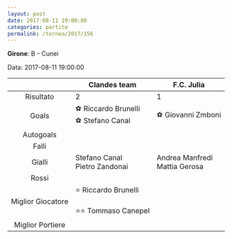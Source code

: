 ```yaml
---
layout: post
date: 2017-08-11 19:00:00
categories: partite
permalink: /torneo/2017/156
---
```

**Girone**: B - Cunei

Data: 2017-08-11 19:00:00

| | Clandes team | F.C. Julia |
|:-----:|-----|-----|
Risultato|2|1
Goals|⚽ Riccardo Brunelli<br/>⚽ Stefano Canal|⚽ Giovanni Zmboni<br/>
Autogoals||
Falli||
Gialli|Stefano Canal<br/>Pietro Zandonai|Andrea Manfredi<br/>Mattia Gerosa
Rossi||
Miglior Giocatore|⭐ Riccardo Brunelli<br/><br/>⭐⭐ Tommaso Canepel<br/>|
Miglior Portiere||